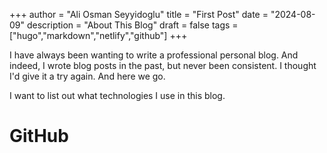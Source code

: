 +++
author = "Ali Osman Seyyidoglu"
title = "First Post"
date = "2024-08-09"
description = "About This Blog"
draft = false
tags = ["hugo","markdown","netlify","github"]
+++

I have always been wanting to write a professional personal blog. 
And indeed, I wrote blog posts in the past, but never been consistent. 
I thought I'd give it a try again. And here we go. 

I want to list out what technologies I use in this blog.

# GitHub


